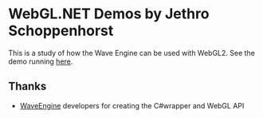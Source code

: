 ﻿# WebGL.NET Demos by Jethro Schoppenhorst

This is a study of how the Wave Engine can be used with WebGL2. See the demo running [here](https://jschoppe.github.io/WebGL.NET/).

## Thanks

- [WaveEngine](https://github.com/WaveEngine/WebGL.NET) developers for creating the C#wrapper and WebGL API
